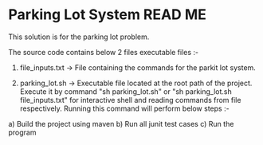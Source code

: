 # Parking Lot System READ ME

This solution is for the parking lot problem.

The source code contains below 2 files executable files :-

1) file_inputs.txt -> File containing the commands for the parkit lot system.

2) parking_lot.sh  -> Executable file located at the root path of the project. Execute it by command "sh parking_lot.sh" or "sh parking_lot.sh file_inputs.txt" for interactive shell and reading commands from file respectively. Running this command will perform below steps :-

a) Build the project using maven
b) Run all junit test cases
c) Run the program
